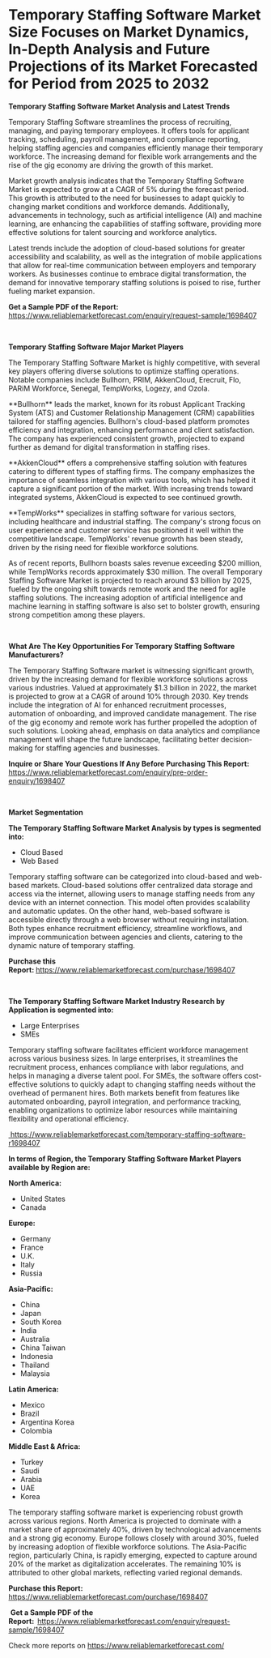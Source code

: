 <p><h1>Temporary Staffing Software Market Size Focuses on Market Dynamics, In-Depth Analysis and Future Projections of its Market Forecasted for Period from 2025 to 2032</h1></p><p><strong>Temporary Staffing Software Market Analysis and Latest Trends</strong></p>
<p><p>Temporary Staffing Software streamlines the process of recruiting, managing, and paying temporary employees. It offers tools for applicant tracking, scheduling, payroll management, and compliance reporting, helping staffing agencies and companies efficiently manage their temporary workforce. The increasing demand for flexible work arrangements and the rise of the gig economy are driving the growth of this market.</p><p>Market growth analysis indicates that the Temporary Staffing Software Market is expected to grow at a CAGR of 5% during the forecast period. This growth is attributed to the need for businesses to adapt quickly to changing market conditions and workforce demands. Additionally, advancements in technology, such as artificial intelligence (AI) and machine learning, are enhancing the capabilities of staffing software, providing more effective solutions for talent sourcing and workforce analytics.</p><p>Latest trends include the adoption of cloud-based solutions for greater accessibility and scalability, as well as the integration of mobile applications that allow for real-time communication between employers and temporary workers. As businesses continue to embrace digital transformation, the demand for innovative temporary staffing solutions is poised to rise, further fueling market expansion.</p></p>
<p><strong>Get a Sample PDF of the Report:&nbsp;</strong> <a href="https://www.reliablemarketforecast.com/enquiry/request-sample/1698407?utm_campaign=2929&utm_medium=2&utm_source=Github&utm_content=ia&utm_term=27032025&utm_id=temporary-staffing-software">https://www.reliablemarketforecast.com/enquiry/request-sample/1698407</a></p>
<p>&nbsp;</p>
<p><strong>Temporary Staffing Software Major Market Players</strong></p>
<p><p>The Temporary Staffing Software Market is highly competitive, with several key players offering diverse solutions to optimize staffing operations. Notable companies include Bullhorn, PRIM, AkkenCloud, Erecruit, Flo, PARiM Workforce, Senegal, TempWorks, Logezy, and Ozola. </p><p>**Bullhorn** leads the market, known for its robust Applicant Tracking System (ATS) and Customer Relationship Management (CRM) capabilities tailored for staffing agencies. Bullhorn's cloud-based platform promotes efficiency and integration, enhancing performance and client satisfaction. The company has experienced consistent growth, projected to expand further as demand for digital transformation in staffing rises.</p><p>**AkkenCloud** offers a comprehensive staffing solution with features catering to different types of staffing firms. The company emphasizes the importance of seamless integration with various tools, which has helped it capture a significant portion of the market. With increasing trends toward integrated systems, AkkenCloud is expected to see continued growth.</p><p>**TempWorks** specializes in staffing software for various sectors, including healthcare and industrial staffing. The company's strong focus on user experience and customer service has positioned it well within the competitive landscape. TempWorks' revenue growth has been steady, driven by the rising need for flexible workforce solutions.</p><p>As of recent reports, Bullhorn boasts sales revenue exceeding $200 million, while TempWorks records approximately $30 million. The overall Temporary Staffing Software Market is projected to reach around $3 billion by 2025, fueled by the ongoing shift towards remote work and the need for agile staffing solutions. The increasing adoption of artificial intelligence and machine learning in staffing software is also set to bolster growth, ensuring strong competition among these players.</p></p>
<p>&nbsp;</p>
<p><strong>What Are The Key Opportunities For Temporary Staffing Software Manufacturers?</strong></p>
<p><p>The Temporary Staffing Software market is witnessing significant growth, driven by the increasing demand for flexible workforce solutions across various industries. Valued at approximately $1.3 billion in 2022, the market is projected to grow at a CAGR of around 10% through 2030. Key trends include the integration of AI for enhanced recruitment processes, automation of onboarding, and improved candidate management. The rise of the gig economy and remote work has further propelled the adoption of such solutions. Looking ahead, emphasis on data analytics and compliance management will shape the future landscape, facilitating better decision-making for staffing agencies and businesses.</p></p>
<p><strong>Inquire or Share Your Questions If Any Before Purchasing This Report:</strong> <a href="https://www.reliablemarketforecast.com/enquiry/pre-order-enquiry/1698407?utm_campaign=2929&utm_medium=2&utm_source=Github&utm_content=ia&utm_term=27032025&utm_id=temporary-staffing-software">https://www.reliablemarketforecast.com/enquiry/pre-order-enquiry/1698407</a></p>
<p>&nbsp;</p>
<p><strong>Market Segmentation</strong></p>
<p><strong>The Temporary Staffing Software Market Analysis by types is segmented into:</strong></p>
<p><ul><li>Cloud Based</li><li>Web Based</li></ul></p>
<p><p>Temporary staffing software can be categorized into cloud-based and web-based markets. Cloud-based solutions offer centralized data storage and access via the internet, allowing users to manage staffing needs from any device with an internet connection. This model often provides scalability and automatic updates. On the other hand, web-based software is accessible directly through a web browser without requiring installation. Both types enhance recruitment efficiency, streamline workflows, and improve communication between agencies and clients, catering to the dynamic nature of temporary staffing.</p></p>
<p><strong>Purchase this Report:&nbsp;</strong><a href="https://www.reliablemarketforecast.com/purchase/1698407?utm_campaign=2929&utm_medium=2&utm_source=Github&utm_content=ia&utm_term=27032025&utm_id=temporary-staffing-software">https://www.reliablemarketforecast.com/purchase/1698407</a></p>
<p>&nbsp;</p>
<p><strong>The Temporary Staffing Software Market Industry Research by Application is segmented into:</strong></p>
<p><ul><li>Large Enterprises</li><li>SMEs</li></ul></p>
<p><p>Temporary staffing software facilitates efficient workforce management across various business sizes. In large enterprises, it streamlines the recruitment process, enhances compliance with labor regulations, and helps in managing a diverse talent pool. For SMEs, the software offers cost-effective solutions to quickly adapt to changing staffing needs without the overhead of permanent hires. Both markets benefit from features like automated onboarding, payroll integration, and performance tracking, enabling organizations to optimize labor resources while maintaining flexibility and operational efficiency.</p></p>
<p><a href="https://www.reliablemarketforecast.com/temporary-staffing-software-r1698407?utm_campaign=2929&utm_medium=2&utm_source=Github&utm_content=ia&utm_term=27032025&utm_id=temporary-staffing-software">&nbsp;https://www.reliablemarketforecast.com/temporary-staffing-software-r1698407</a></p>
<p><strong>In terms of Region, the Temporary Staffing Software Market Players available by Region are:</strong></p>
<p>
    <p> <strong> North America: </strong>
        <ul>
            <li>United States</li>
            <li>Canada</li>
        </ul>
        </p> 
    <p> <strong> Europe: </strong>
        <ul>
            <li>Germany</li>
            <li>France</li>
            <li>U.K.</li>
            <li>Italy</li>
            <li>Russia</li>
        </ul>
        </p> 
    <p> <strong> Asia-Pacific: </strong>
        <ul>
            <li>China</li>
            <li>Japan</li>
            <li>South Korea</li>
            <li>India</li>
            <li>Australia</li>
            <li>China Taiwan</li>
            <li>Indonesia</li>
            <li>Thailand</li>
            <li>Malaysia</li>
        </ul>
        </p> 
    <p> <strong> Latin America: </strong>
        <ul>
            <li>Mexico</li>
            <li>Brazil</li>
            <li>Argentina Korea</li>
            <li>Colombia</li>
        </ul>
        </p> 
    <p> <strong> Middle East & Africa: </strong>
        <ul>
            <li>Turkey</li>
            <li>Saudi</li>
            <li>Arabia</li>
            <li>UAE</li>
            <li>Korea</li>
        </ul>
    </p>
    </p>
<p><p>The temporary staffing software market is experiencing robust growth across various regions. North America is projected to dominate with a market share of approximately 40%, driven by technological advancements and a strong gig economy. Europe follows closely with around 30%, fueled by increasing adoption of flexible workforce solutions. The Asia-Pacific region, particularly China, is rapidly emerging, expected to capture around 20% of the market as digitalization accelerates. The remaining 10% is attributed to other global markets, reflecting varied regional demands.</p></p>
<p><strong>Purchase this Report: </strong><a href="https://www.reliablemarketforecast.com/purchase/1698407?utm_campaign=2929&utm_medium=2&utm_source=Github&utm_content=ia&utm_term=27032025&utm_id=temporary-staffing-software">https://www.reliablemarketforecast.com/purchase/1698407</a></p>
<p>&nbsp;<strong>Get a Sample PDF of the Report:&nbsp;&nbsp;</strong><a href="https://www.reliablemarketforecast.com/enquiry/request-sample/1698407?utm_campaign=2929&utm_medium=2&utm_source=Github&utm_content=ia&utm_term=27032025&utm_id=temporary-staffing-software">https://www.reliablemarketforecast.com/enquiry/request-sample/1698407</a></p>
<p><strong></strong></p>
<p>Check more reports on <a href="https://www.reliablemarketforecast.com/?utm_campaign=2929&utm_medium=2&utm_source=Github&utm_content=ia&utm_term=27032025&utm_id=temporary-staffing-software">https://www.reliablemarketforecast.com/</a></p>